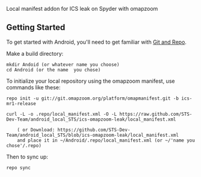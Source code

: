 Local manifest addon for ICS leak on Spyder with omapzoom

Getting Started
---------------

To get started with Android, you'll need to get
familiar with [Git and Repo](http://source.android.com/download/using-repo).

Make a build directory:

	mkdir Andoid (or whatever name you choose)
	cd Android (or the name  you chose)
	

To initialize your local repository using the omapzoom manifest, use commands like these:

    repo init -u git://git.omapzoom.org/platform/omapmanifest.git -b ics-mr1-release
    
    curl -L -o .repo/local_manifest.xml -O -L https://raw.github.com/STS-Dev-Team/android_local_STS/ics-omapzoom-leak/local_manifest.xml

    	( or Download: https://github.com/STS-Dev-Team/android_local_STS/blob/ics-omapzoom-leak/local_manifest.xml
		and place it in ~/Android/.repo/local_manifest.xml (or ~/'name you chose'/.repo)

Then to sync up:

    repo sync
